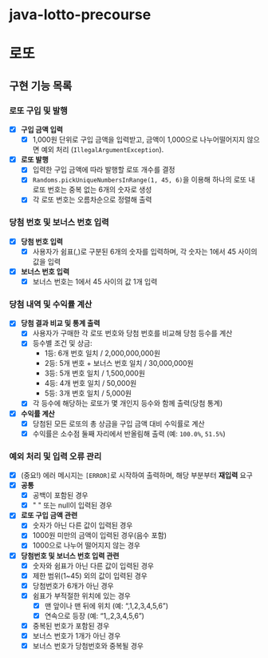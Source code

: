 # java-lotto-precourse
# 로또

## 구현 기능 목록

### 로또 구입 및 발행

- [X]  **구입 금액 입력**
    - [X]  1,000원 단위로 구입 금액을 입력받고, 금액이 1,000으로 나누어떨어지지 않으면 예외 처리 (`IllegalArgumentException`).
- [X]  **로또 발행**
    - [X]  입력한 구입 금액에 따라 발행할 로또 개수를 결정
    - [X]  `Randoms.pickUniqueNumbersInRange(1, 45, 6)`을 이용해 하나의 로또 내 로또 번호는 중복 없는 6개의 숫자로 생성
    - [X]  각 로또 번호는 오름차순으로 정렬해 출력

### 당첨 번호 및 보너스 번호 입력

- [X]  **당첨 번호 입력**
    - [X]  사용자가 쉼표(,)로 구분된 6개의 숫자를 입력하며, 각 숫자는 1에서 45 사이의 값을 입력
- [X]  **보너스 번호 입력**
    - [X]  보너스 번호는 1에서 45 사이의 값 1개 입력

### 당첨 내역 및 수익률 계산

- [X]  **당첨 결과 비교 및 통계 출력**
    - [X]  사용자가 구매한 각 로또 번호와 당첨 번호를 비교해 당첨 등수를 계산
    - [X]  등수별 조건 및 상금:
        - 1등: 6개 번호 일치 / 2,000,000,000원
        - 2등: 5개 번호 + 보너스 번호 일치 / 30,000,000원
        - 3등: 5개 번호 일치 / 1,500,000원
        - 4등: 4개 번호 일치 / 50,000원
        - 5등: 3개 번호 일치 / 5,000원
    - [X]  각 등수에 해당하는 로또가 몇 개인지 등수와 함께 출력(당첨 통계)
- [X]  **수익률 계산**
    - [X]  당첨된 모든 로또의 총 상금을 구입 금액 대비 수익률로 계산
    - [X]  수익률은 소수점 둘째 자리에서 반올림해 출력 (예: `100.0%`, `51.5%`)

### 예외 처리 및 입력 오류 관리

- [X]  (중요!) 에러 메시지는 `[ERROR]`로 시작하여 출력하며, 해당 부분부터 **재입력** 요구
- [X]  **공통**
    - [X]  공백이 포함된 경우
    - [X]  " " 또는 null이 입력된 경우
- [X]  **로또 구입 금액 관련**
    - [X]  숫자가 아닌 다른 값이 입력된 경우
    - [X]  1000원 미만의 금액이 입력된 경우(음수 포함)
    - [X]  1000으로 나누어 떨어지지 않는 경우
- [X]  **당첨번호 및 보너스 번호 입력 관련**
    - [X]  숫자와 쉼표가 아닌 다른 값이 입력된 경우
    - [X]  제한 범위(1~45) 외의 값이 입력된 경우
    - [X]  당첨번호가 6개가 아닌 경우
    - [X]  쉼표가 부적절한 위치에 있는 경우
        - [X]  맨 앞이나 맨 뒤에 위치 (예: “,1,2,3,4,5,6”)
        - [X]  연속으로 등장 (예: “1,,2,3,4,5,6”)
    - [X]  중복된 번호가 포함된 경우
    - [X]  보너스 번호가 1개가 아닌 경우
    - [X]  보너스 번호가 당첨번호와 중복될 경우